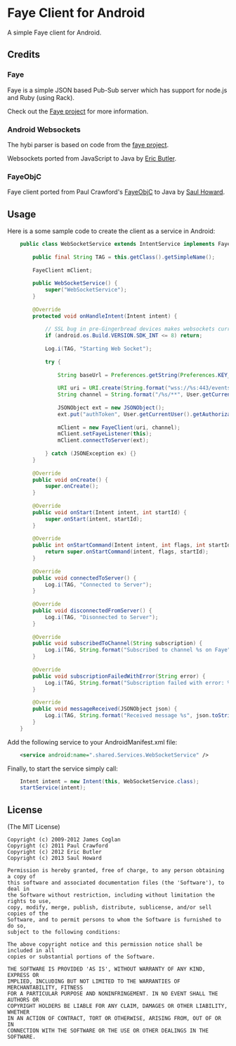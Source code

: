 # Faye Client for Android

A simple Faye client for Android.

## Credits

### Faye
Faye is a simple JSON based Pub-Sub server which has support for node.js and Ruby (using Rack).

Check out the [Faye project](http://faye.jcoglan.com) for more information.

### Android Websockets
The hybi parser is based on code from the [faye project](https://github.com/faye/faye-websocket-node).

Websockets ported from JavaScript to Java by [Eric Butler](eric@codebutler.com).

### FayeObjC
Faye client ported from Paul Crawford's [FayeObjC](https://github.com/pcrawfor/FayeObjC) to Java by [Saul Howard](saulpower1@gmail.com).

## Usage

Here is a some sample code to create the client as a service in Android:

```java
	public class WebSocketService extends IntentService implements FayeListener {
	
		public final String TAG = this.getClass().getSimpleName();
		
		FayeClient mClient;
		
		public WebSocketService() {
			super("WebSocketService");
		}
	
		@Override
		protected void onHandleIntent(Intent intent) {
	
			// SSL bug in pre-Gingerbread devices makes websockets currently unusable
			if (android.os.Build.VERSION.SDK_INT <= 8) return;
			
			Log.i(TAG, "Starting Web Socket");
			
			try {
				
				String baseUrl = Preferences.getString(Preferences.KEY_FAYE_HOST, DebugActivity.PROD_FAYE_HOST);
				
				URI uri = URI.create(String.format("wss://%s:443/events", baseUrl));
				String channel = String.format("/%s/**", User.getCurrentUser().getUserId());
				
				JSONObject ext = new JSONObject();
				ext.put("authToken", User.getCurrentUser().getAuthorizationToken());
				
				mClient = new FayeClient(uri, channel);
				mClient.setFayeListener(this);
				mClient.connectToServer(ext);
				
			} catch (JSONException ex) {}
		}
	
		@Override
		public void onCreate() {
			super.onCreate();
		}
	
		@Override
		public void onStart(Intent intent, int startId) {
			super.onStart(intent, startId);
		}
	
		@Override
		public int onStartCommand(Intent intent, int flags, int startId) {
			return super.onStartCommand(intent, flags, startId);
		}
	
		@Override
		public void connectedToServer() {
			Log.i(TAG, "Connected to Server");
		}
	
		@Override
		public void disconnectedFromServer() {
			Log.i(TAG, "Disonnected to Server");
		}
	
		@Override
		public void subscribedToChannel(String subscription) {
			Log.i(TAG, String.format("Subscribed to channel %s on Faye", subscription));
		}
	
		@Override
		public void subscriptionFailedWithError(String error) {
			Log.i(TAG, String.format("Subscription failed with error: %s", error));
		}
	
		@Override
		public void messageReceived(JSONObject json) {
			Log.i(TAG, String.format("Received message %s", json.toString()));
		}
	}
```

Add the following service to your AndroidManifest.xml file:

```xml
	<service android:name=".shared.Services.WebSocketService" />
```

Finally, to start the service simply call:

```java
	Intent intent = new Intent(this, WebSocketService.class);
	startService(intent);
```

## License

(The MIT License)
	
	Copyright (c) 2009-2012 James Coglan
	Copyright (c) 2011 Paul Crawford 
	Copyright (c) 2012 Eric Butler
	Copyright (c) 2013 Saul Howard
	
	Permission is hereby granted, free of charge, to any person obtaining a copy of
	this software and associated documentation files (the 'Software'), to deal in
	the Software without restriction, including without limitation the rights to use,
	copy, modify, merge, publish, distribute, sublicense, and/or sell copies of the
	Software, and to permit persons to whom the Software is furnished to do so,
	subject to the following conditions:
	
	The above copyright notice and this permission notice shall be included in all
	copies or substantial portions of the Software.
	
	THE SOFTWARE IS PROVIDED 'AS IS', WITHOUT WARRANTY OF ANY KIND, EXPRESS OR
	IMPLIED, INCLUDING BUT NOT LIMITED TO THE WARRANTIES OF MERCHANTABILITY, FITNESS
	FOR A PARTICULAR PURPOSE AND NONINFRINGEMENT. IN NO EVENT SHALL THE AUTHORS OR
	COPYRIGHT HOLDERS BE LIABLE FOR ANY CLAIM, DAMAGES OR OTHER LIABILITY, WHETHER
	IN AN ACTION OF CONTRACT, TORT OR OTHERWISE, ARISING FROM, OUT OF OR IN
	CONNECTION WITH THE SOFTWARE OR THE USE OR OTHER DEALINGS IN THE SOFTWARE.
	 
